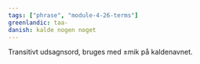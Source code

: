 ```yaml
---
tags: ["phrase", "module-4-26-terms"]
greenlandic: taa-
danish: kalde nogen noget
---
```

Transitivt udsagnsord, bruges med ±mik på kaldenavnet. 
